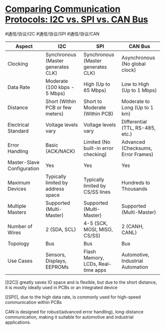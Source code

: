 # [Comparing Communication Protocols: I2C vs. SPI vs. CAN Bus](https://coreedges.com/comparing-communication-protocols-i2c-vs-spi-vs-can-bus)
#通信/协议/I2C #通信/协议/SPI #通信/协议/CAN

|Aspect|I2C|SPI|CAN Bus|
|---|---|---|---|
|Clocking|Synchronous (Master generates CLK)|Synchronous (Master generates CLK)|Asynchronous (No global clock)|
|Data Rate|Moderate (100 kbps - 5 Mbps)|High (Up to 65 Mbps)|Low to High (Up to 1 Mbps)|
|Distance|Short (Within PCB or few meters)|Short to Moderate (Within PCB)|Moderate to Long (Up to 1 km)|
|Electrical Standard|Voltage levels vary|Voltage levels vary|Differential (TTL, RS-485, etc.)|
|Error Handling|Basic (ACK/NACK)|Limited (No built-in error checking)|Advanced (Checksums, Error Frames)|
|Master-Slave Configuration|Yes|Yes|Yes|
|Maximum Devices|Typically limited by address space|Typically limited by CS/SS lines|Hundreds to Thousands|
|Multiple Masters|Supported (Multi-Master)|Supported (Multi-Master)|Supported (Multi-Master)|
|Number of Wires|2 (SDA, SCL)|4-5 (SCK, MOSI, MISO, CS/SS)|2 (CANH, CANL)|
|Topology|Bus|Bus|Bus|
|Use Cases|Sensors, Displays, EEPROMs|Flash Memory, LCDs, Real-time apps|Automotive, Industrial Automation|
[[I2C]] greatly saves IO space and is flexible, but due to the short distance, it is mostly ideally used in PCBs or an integrated device

[[SPI]], due to the high data rate, is commonly used for high-speed communication within PCBs

CAN is designed for robust(advanced error handling), long-distance communication, making it suitable for automotive and industrial applications.